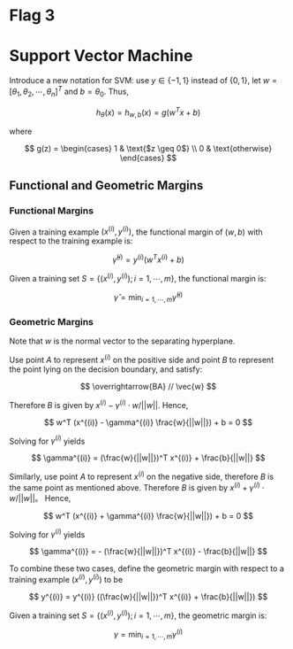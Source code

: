 # Flag 3
# Support Vector Machine
Introduce a new notation for SVM: use $y \in \{ -1, 1 \}$ instead of $\{ 0, 1 \}$, let $w = [\theta_1, \theta_2, \cdots, \theta_n]^T$ and $b = \theta_0$. Thus,

$$
h_{\theta}(x) = h_{w,b}(x) = g(w^T x + b)
$$

where

$$
g(z) = 
\begin{cases}
1 & \text{$z \geq 0$} \\
0 & \text{otherwise}
\end{cases}
$$

## Functional and Geometric Margins
### Functional Margins
Given a training example $(x^{(i)} , y^{(i)})$, the functional margin of $(w,b)$ with respect to the training example is:

$$
\hat \gamma ^{(i)} = y^{(i)} (w^T x ^{(i)} + b)
$$

Given a training set $S = \{ (x^{(i)} , y^{(i)}); i = 1, \cdots, m \}$, the functional margin is:

$$
\hat \gamma = \min_{i = 1, \cdots, m} \hat \gamma ^ {(i)}
$$

### Geometric Margins
Note that $w$ is the normal vector to the separating hyperplane. 

Use point $A$ to represent $x^{(i)}$ on the positive side and point $B$ to represent the point lying on the decision boundary, and satisfy:

$$
\overrightarrow{BA} // \vec{w}
$$

Therefore $B$ is given by $x^{(i)} - \gamma^{(i)} \cdot w / ||w||$. Hence,

$$
w^T (x^{(i)} - \gamma^{(i)} \frac{w}{||w||}) + b = 0
$$

Solving for $\gamma^{(i)}$ yields

$$
\gamma^{(i)} = (\frac{w}{||w||})^T x^{(i)} + \frac{b}{||w||}
$$

Similarly, use point $A$ to represent $x^{(i)}$ on the negative side, therefore $B$ is the same point as mentioned above. Therefore $B$ is given by $x^{(i)} + \gamma^{(i)} \cdot w / ||w||$。 Hence,

$$
w^T (x^{(i)} + \gamma^{(i)} \frac{w}{||w||}) + b = 0
$$

Solving for $\gamma^{(i)}$ yields

$$
\gamma^{(i)} = - (\frac{w}{||w||})^T x^{(i)} - \frac{b}{||w||}
$$

To combine these two cases, define the geometric margin with respect to a training example $(x^{(i)} , y^{(i)})$ to be

$$
y^{(i)} = y^{(i)} ((\frac{w}{||w||})^T x^{(i)} + \frac{b}{||w||})
$$

Given a training set $S = \{ (x^{(i)} , y^{(i)}); i = 1, \cdots, m \}$, the geometric margin is:

$$
\gamma = \min_{i = 1, \cdots, m} \gamma ^ {(i)}
$$
